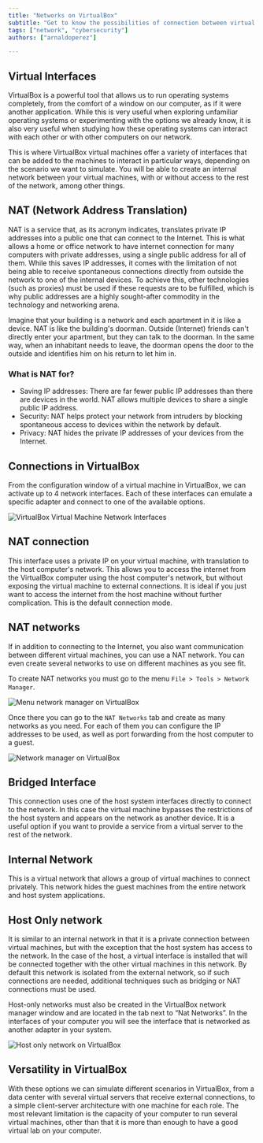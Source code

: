 ```yaml
---
title: "Networks on VirtualBox"
subtitle: "Get to know the possibilities of connection between virtual machines in VirtualBox"
tags: ["network", "cybersecurity"]
authors: ["arnaldoperez"]

---
```



## Virtual Interfaces

VirtualBox is a powerful tool that allows us to run operating systems completely, from the comfort of a window on our computer, as if it were another application. While this is very useful when exploring unfamiliar operating systems or experimenting with the options we already know, it is also very useful when studying how these operating systems can interact with each other or with other computers on our network.

This is where VirtualBox virtual machines offer a variety of interfaces that can be added to the machines to interact in particular ways, depending on the scenario we want to simulate. You will be able to create an internal network between your virtual machines, with or without access to the rest of the network, among other things.

## NAT (Network Address Translation)

NAT is a service that, as its acronym indicates, translates private IP addresses into a public one that can connect to the Internet. This is what allows a home or office network to have internet connection for many computers with private addresses, using a single public address for all of them. While this saves IP addresses, it comes with the limitation of not being able to receive spontaneous connections directly from outside the network to one of the internal devices. To achieve this, other technologies (such as proxies) must be used if these requests are to be fulfilled, which is why public addresses are a highly sought-after commodity in the technology and networking arena.

Imagine that your building is a network and each apartment in it is like a device. NAT is like the building's doorman. Outside (Internet) friends can't directly enter your apartment, but they can talk to the doorman. In the same way, when an inhabitant needs to leave, the doorman opens the door to the outside and identifies him on his return to let him in.

### What is NAT for?

- Saving IP addresses: There are far fewer public IP addresses than there are devices in the world. NAT allows multiple devices to share a single public IP address.
- Security: NAT helps protect your network from intruders by blocking spontaneous access to devices within the network by default.
- Privacy: NAT hides the private IP addresses of your devices from the Internet.

## Connections in VirtualBox

From the configuration window of a virtual machine in VirtualBox, we can activate up to 4 network interfaces. Each of these interfaces can emulate a specific adapter and connect to one of the available options.

![VirtualBox Virtual Machine Network Interfaces](https://raw.githubusercontent.com/4GeeksAcademy/cybersecurity-syllabus/main/assets/vbox-network-interfaces.png)

## NAT connection

This interface uses a private IP on your virtual machine, with translation to the host computer's network. This allows you to access the internet from the VirtualBox computer using the host computer's network, but without exposing the virtual machine to external connections. It is ideal if you just want to access the internet from the host machine without further complication. This is the default connection mode.

## NAT networks

If in addition to connecting to the Internet, you also want communication between different virtual machines, you can use a NAT network. You can even create several networks to use on different machines as you see fit.

To create NAT networks you must go to the menu `File > Tools > Network Manager`.

![Menu network manager on VirtualBox](https://raw.githubusercontent.com/4GeeksAcademy/cybersecurity-syllabus/main/assets/vb-menu-virtual-media.png)

Once there you can go to the `NAT Networks` tab and create as many networks as you need. For each of them you can configure the IP addresses to be used, as well as port forwarding from the host computer to a guest.

![Network manager on VirtualBox](https://raw.githubusercontent.com/4GeeksAcademy/cybersecurity-syllabus/main/assets/vbox-network-manager.png)

## Bridged Interface

This connection uses one of the host system interfaces directly to connect to the network. In this case the virtual machine bypasses the restrictions of the host system and appears on the network as another device. It is a useful option if you want to provide a service from a virtual server to the rest of the network.

## Internal Network

This is a virtual network that allows a group of virtual machines to connect privately. This network hides the guest machines from the entire network and host system applications.

## Host Only network

It is similar to an internal network in that it is a private connection between virtual machines, but with the exception that the host system has access to the network. In the case of the host, a virtual interface is installed that will be connected together with the other virtual machines in this network. By default this network is isolated from the external network, so if such connections are needed, additional techniques such as bridging or NAT connections must be used.

Host-only networks must also be created in the VirtualBox network manager window and are located in the tab next to “Nat Networks”. In the interfaces of your computer you will see the interface that is networked as another adapter in your system.

![Host only network on VirtualBox](https://raw.githubusercontent.com/4GeeksAcademy/cybersecurity-syllabus/main/assets/vbox-host-only-network-adapter.png)

## Versatility in VirtualBox

With these options we can simulate different scenarios in VirtualBox, from a data center with several virtual servers that receive external connections, to a simple client-server architecture with one machine for each role. The most relevant limitation is the capacity of your computer to run several virtual machines, other than that it is more than enough to have a good virtual lab on your computer.